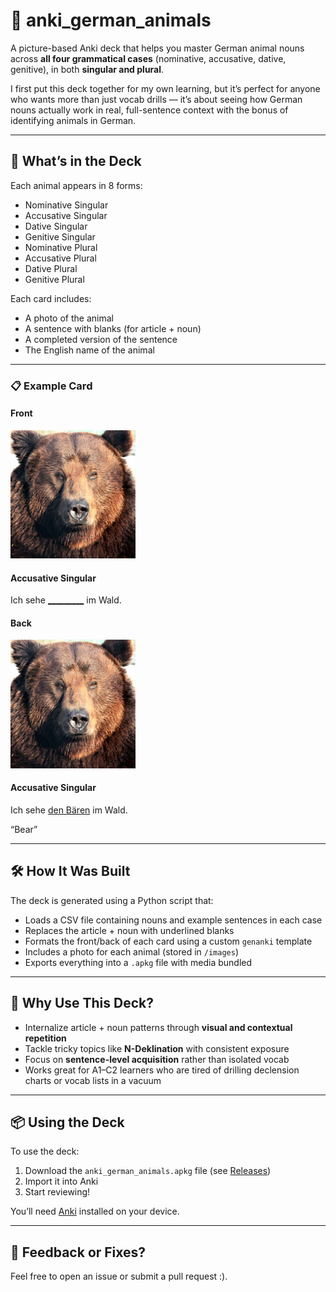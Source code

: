 # 🐾 anki_german_animals

A picture-based Anki deck that helps you master German animal nouns across **all four grammatical cases** (nominative, accusative, dative, genitive), in both **singular and plural**.

I first put this deck together for my own learning, but it’s perfect for anyone who wants more than just vocab drills — it’s about seeing how German nouns actually work in real, full-sentence context with the bonus of identifying animals in German.

---

## 🧠 What’s in the Deck

Each animal appears in 8 forms:

- Nominative Singular
- Accusative Singular
- Dative Singular
- Genitive Singular
- Nominative Plural
- Accusative Plural
- Dative Plural
- Genitive Plural

Each card includes:
- A photo of the animal  
- A sentence with blanks (for article + noun)  
- A completed version of the sentence  
- The English name of the animal  

---

### 📋 Example Card

#### Front  
<img src="bear.jpg" alt="Bear" width="200" />

#### Accusative Singular
Ich sehe <ins>_________</ins>  im Wald.

#### Back
<img src="bear.jpg" alt="Bear" width="200" />

#### Accusative Singular
Ich sehe <ins>den Bären</ins> im Wald.

“Bear”

---

## 🛠️ How It Was Built

The deck is generated using a Python script that:
- Loads a CSV file containing nouns and example sentences in each case  
- Replaces the article + noun with underlined blanks  
- Formats the front/back of each card using a custom `genanki` template  
- Includes a photo for each animal (stored in `/images`)  
- Exports everything into a `.apkg` file with media bundled

---

## 🎯 Why Use This Deck?

- Internalize article + noun patterns through **visual and contextual repetition**
- Tackle tricky topics like **N-Deklination** with consistent exposure
- Focus on **sentence-level acquisition** rather than isolated vocab
- Works great for A1–C2 learners who are tired of drilling declension charts or vocab lists in a vacuum

---

## 📦 Using the Deck

To use the deck:
1. Download the `anki_german_animals.apkg` file (see [Releases](https://github.com/saunlani/anki_german_animals/releases/latest))  
2. Import it into Anki  
3. Start reviewing!

You’ll need [Anki](https://apps.ankiweb.net) installed on your device.

---

## 🐛 Feedback or Fixes?

Feel free to open an issue or submit a pull request :).
